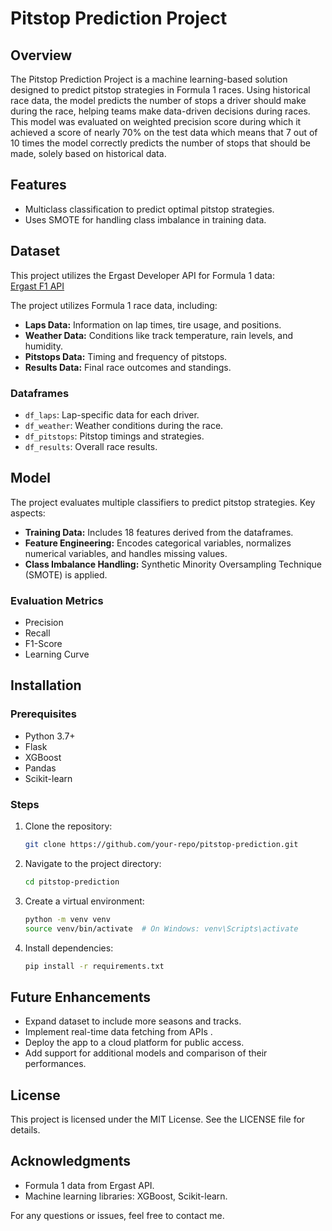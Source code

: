 # Pitstop Prediction Project

## Overview
The Pitstop Prediction Project is a machine learning-based solution designed to predict pitstop strategies in Formula 1 races. Using historical race data, the model predicts the number of stops a driver should make during the race, helping teams make data-driven decisions during races. This model was evaluated on weighted precision score during which it achieved a score of nearly 70% on the test data which means that 7 out of 10 times the model correctly predicts the number of stops that should be made, solely based on historical data.

## Features
- Multiclass classification to predict optimal pitstop strategies.
- Uses SMOTE for handling class imbalance in training data.

## Dataset
This project utilizes the Ergast Developer API for Formula 1 data:  
[Ergast F1 API](https://api.jolpi.ca/ergast/f1/)

The project utilizes Formula 1 race data, including:
- **Laps Data:** Information on lap times, tire usage, and positions.
- **Weather Data:** Conditions like track temperature, rain levels, and humidity.
- **Pitstops Data:** Timing and frequency of pitstops.
- **Results Data:** Final race outcomes and standings.

### Dataframes
- `df_laps`: Lap-specific data for each driver.
- `df_weather`: Weather conditions during the race.
- `df_pitstops`: Pitstop timings and strategies.
- `df_results`: Overall race results.

## Model
The project evaluates multiple classifiers to predict pitstop strategies. Key aspects:
- **Training Data:** Includes 18 features derived from the dataframes.
- **Feature Engineering:** Encodes categorical variables, normalizes numerical variables, and handles missing values.
- **Class Imbalance Handling:** Synthetic Minority Oversampling Technique (SMOTE) is applied.

### Evaluation Metrics
- Precision
- Recall
- F1-Score
- Learning Curve

## Installation
### Prerequisites
- Python 3.7+
- Flask
- XGBoost
- Pandas
- Scikit-learn

### Steps
1. Clone the repository:
   ```bash
   git clone https://github.com/your-repo/pitstop-prediction.git
   ```
2. Navigate to the project directory:
   ```bash
   cd pitstop-prediction
   ```
3. Create a virtual environment:
   ```bash
   python -m venv venv
   source venv/bin/activate  # On Windows: venv\Scripts\activate
   ```
4. Install dependencies:
   ```bash
   pip install -r requirements.txt
   ```


## Future Enhancements
- Expand dataset to include more seasons and tracks.
- Implement real-time data fetching from APIs .
- Deploy the app to a cloud platform for public access.
- Add support for additional models and comparison of their performances.

## License
This project is licensed under the MIT License. See the LICENSE file for details.

## Acknowledgments
- Formula 1 data from Ergast API.
- Machine learning libraries: XGBoost, Scikit-learn.

For any questions or issues, feel free to contact me.

